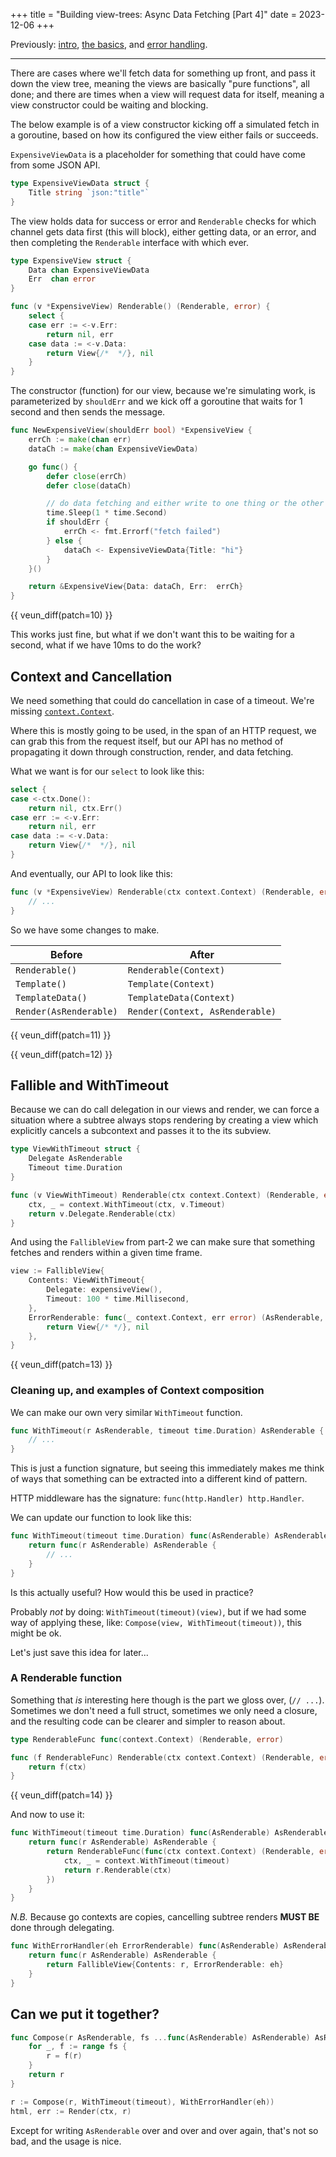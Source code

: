 +++
title = "Building view-trees: Async Data Fetching [Part 4]"
date = 2023-12-06
+++

Previously: [intro][part-1], [the basics][part-2], and [error handling][part-3].

---

There are cases where we'll fetch data for something up front, and pass
it down the view tree, meaning the views are basically "pure functions",
all done; and there are times when a view will request data for itself,
meaning a view constructor could be waiting and blocking.

The below example is of a view constructor kicking off a simulated fetch
in a goroutine, based on how its configured the view either fails or
succeeds.

`ExpensiveViewData` is a placeholder for something that could
have come from some JSON API.

```go
type ExpensiveViewData struct {
    Title string `json:"title"`
}
```

The view holds data for success or error and `Renderable` checks for
which channel gets data first (this will block), either getting data,
or an error, and then completing the `Renderable` interface with which
ever.

```go
type ExpensiveView struct {
    Data chan ExpensiveViewData
    Err  chan error
}

func (v *ExpensiveView) Renderable() (Renderable, error) {
    select {
    case err := <-v.Err:
        return nil, err
    case data := <-v.Data:
        return View{/*  */}, nil
    }
}
```

The constructor (function) for our view, because we're simulating
work, is parameterized by `shouldErr`  and we kick off a goroutine
that waits for 1 second and then sends the message.

```go
func NewExpensiveView(shouldErr bool) *ExpensiveView {
    errCh := make(chan err)
    dataCh := make(chan ExpensiveViewData)

    go func() {
        defer close(errCh)
        defer close(dataCh)

        // do data fetching and either write to one thing or the other
        time.Sleep(1 * time.Second)
        if shouldErr {
            errCh <- fmt.Errorf("fetch failed")
        } else {
            dataCh <- ExpensiveViewData{Title: "hi"}
        }
    }()

    return &ExpensiveView{Data: dataCh, Err:  errCh}
}
```

{{ veun_diff(patch=10) }}

This works just fine, but what if we don't want this to be waiting for a second,
what if we have 10ms to do the work?

## Context and Cancellation

We need something that could do cancellation in case of a timeout.
We're missing [`context.Context`][context-docs].

Where this is mostly going to be used, in the span of an HTTP request,
we can grab this from the request itself, but our API has no method of
propagating it down through construction, render, and data fetching.

What we want is for our `select` to look like this:

```go
select {
case <-ctx.Done():
    return nil, ctx.Err()
case err := <-v.Err:
    return nil, err
case data := <-v.Data:
    return View{/*  */}, nil
}
```

And eventually, our API to look like this:

```go
func (v *ExpensiveView) Renderable(ctx context.Context) (Renderable, error) {
    // ...
}
```

So we have some changes to make.

| Before                  | After                           |
|-------------------------|---------------------------------|
| `Renderable()`          | `Renderable(Context)`           |
| `Template()`            | `Template(Context)`             |
| `TemplateData()`        | `TemplateData(Context)`         |
| `Render(AsRenderable)`  | `Render(Context, AsRenderable)` |

{{ veun_diff(patch=11) }}

{{ veun_diff(patch=12) }}

## Fallible and WithTimeout

Because we can do call delegation in our views and render, we can
force a situation where a subtree always stops rendering by
creating a view which explicitly cancels a subcontext and passes
it to the its subview.

```go
type ViewWithTimeout struct {
    Delegate AsRenderable
    Timeout time.Duration
}

func (v ViewWithTimeout) Renderable(ctx context.Context) (Renderable, error) {
    ctx, _ = context.WithTimeout(ctx, v.Timeout)
    return v.Delegate.Renderable(ctx)
}
```

And using the `FallibleView` from part-2 we can make sure that something
fetches and renders within a given time frame.

```go
view := FallibleView{
    Contents: ViewWithTimeout{
        Delegate: expensiveView(),
        Timeout: 100 * time.Millisecond,
    },
    ErrorRenderable: func(_ context.Context, err error) (AsRenderable, error) {
        return View{/* */}, nil
    },
}
```

{{ veun_diff(patch=13) }}

### Cleaning up, and examples of Context composition

We can make our own very similar `WithTimeout` function.

```go
func WithTimeout(r AsRenderable, timeout time.Duration) AsRenderable {
    // ...
}
```

This is just a function signature, but seeing this immediately makes me think
of ways that something can be extracted into a different kind of pattern.

HTTP middleware has the signature: `func(http.Handler) http.Handler`.

We can update our function to look like this:

```go
func WithTimeout(timeout time.Duration) func(AsRenderable) AsRenderable {
    return func(r AsRenderable) AsRenderable {
        // ...
    }
}
```

Is this actually useful? How would this be used in practice?

Probably _not_ by doing: `WithTimeout(timeout)(view)`, but if we had some way
of applying these, like: `Compose(view, WithTimeout(timeout))`, this might be ok.

Let's just save this idea for later...

### A Renderable function

Something that _is_ interesting here though is the part we gloss
over, (`// ...`). Sometimes we don't need a full struct, sometimes
we only need a closure, and the resulting code can be clearer and
simpler to reason about.

```go
type RenderableFunc func(context.Context) (Renderable, error)

func (f RenderableFunc) Renderable(ctx context.Context) (Renderable, error) {
    return f(ctx)
}
```

{{ veun_diff(patch=14) }}

And now to use it:

```go
func WithTimeout(timeout time.Duration) func(AsRenderable) AsRenderable {
    return func(r AsRenderable) AsRenderable {
        return RenderableFunc(func(ctx context.Context) (Renderable, error) {
            ctx, _ = context.WithTimeout(timeout)
            return r.Renderable(ctx)
        })
    }
}
```

_N.B._ Because go contexts are copies, cancelling subtree renders
**MUST BE** done through delegating.

```go
func WithErrorHandler(eh ErrorRenderable) func(AsRenderable) AsRenderable {
    return func(r AsRenderable) AsRenderable {
        return FallibleView{Contents: r, ErrorRenderable: eh}
    }
}
```

## Can we put it together?

```go
func Compose(r AsRenderable, fs ...func(AsRenderable) AsRenderable) AsRenderable {
    for _, f := range fs {
        r = f(r)
    }
    return r
}

r := Compose(r, WithTimeout(timeout), WithErrorHandler(eh))
html, err := Render(ctx, r)
```

Except for writing `AsRenderable` over and over and over again, that's not so bad,
and the usage is nice.

[part-1]: /writes/building-view-trees-in-go-part-1
[part-2]: /writes/building-view-trees-in-go-part-2
[part-3]: /writes/building-view-trees-in-go-part-3
[context-docs]: https://pkg.go.dev/context
